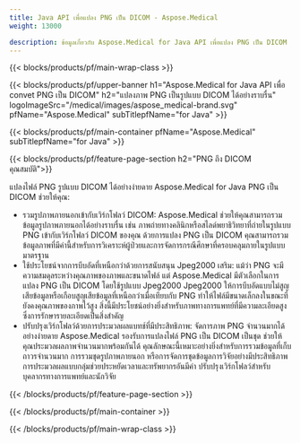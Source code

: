 ```yaml
---
title: Java API เพื่อแปลง PNG เป็น DICOM - Aspose.Medical
weight: 13000

description: ข้อมูลเกี่ยวกับ Aspose.Medical for Java API เพื่อแปลง PNG เป็น DICOM
---
```


{{< blocks/products/pf/main-wrap-class >}}

{{< blocks/products/pf/upper-banner h1="Aspose.Medical for Java API เพื่อ convet PNG เป็น DICOM" h2="แปลงภาพ PNG เป็นรูปแบบ DICOM ได้อย่างราบรื่น" logoImageSrc="/medical/images/aspose_medical-brand.svg" pfName="Aspose.Medical" subTitlepfName="for Java" >}}

{{< blocks/products/pf/main-container pfName="Aspose.Medical" subTitlepfName="for Java" >}}

{{< blocks/products/pf/feature-page-section h2="PNG ถึง DICOM คุณสมบัติ">}}

<p>แปลงไฟล์ PNG รูปแบบ DICOM ได้อย่างง่ายดาย Aspose.Medical for Java PNG เป็น DICOM ช่วยให้คุณ:</p>

<ul>
<li>รวมรูปภาพภายนอกเข้ากับเวิร์กโฟลว์ DICOM: Aspose.Medical ช่วยให้คุณสามารถรวมข้อมูลรูปภาพภายนอกได้อย่างราบรื่น เช่น ภาพถ่ายทางคลินิกหรือสไลด์พยาธิวิทยาที่ถ่ายในรูปแบบ PNG เข้ากับเวิร์กโฟลว์ DICOM ของคุณ ด้วยการแปลง PNG เป็น DICOM คุณสามารถรวมข้อมูลภาพที่มีค่านี้สําหรับการวิเคราะห์ผู้ป่วยและการจัดการกรณีศึกษาที่ครอบคลุมภายในรูปแบบมาตรฐาน</li>
<li>ใช้ประโยชน์จากการบีบอัดที่เหนือกว่าด้วยการสนับสนุน Jpeg2000 เสริม: แม้ว่า PNG จะมีความสมดุลระหว่างคุณภาพของภาพและขนาดไฟล์ แต่ Aspose.Medical มีตัวเลือกในการแปลง PNG เป็น DICOM โดยใช้รูปแบบ Jpeg2000 Jpeg2000 ให้การบีบอัดแบบไม่สูญเสียข้อมูลหรือเกือบสูญเสียข้อมูลที่เหนือกว่าเมื่อเทียบกับ PNG ทําให้ไฟล์มีขนาดเล็กลงในขณะที่ยังคงคุณภาพของภาพไว้สูง สิ่งนี้มีประโยชน์อย่างยิ่งสําหรับภาพทางการแพทย์ที่มีความละเอียดสูงซึ่งการรักษารายละเอียดเป็นสิ่งสําคัญ</li>
<li>ปรับปรุงเวิร์กโฟลว์ด้วยการประมวลผลแบทช์ที่มีประสิทธิภาพ: จัดการภาพ PNG จํานวนมากได้อย่างง่ายดาย Aspose.Medical รองรับการแปลงไฟล์ PNG เป็น DICOM เป็นชุด ช่วยให้คุณประมวลผลภาพจํานวนมากพร้อมกันได้ คุณลักษณะนี้เหมาะอย่างยิ่งสําหรับการรวมข้อมูลที่เก็บถาวรจํานวนมาก การรวมชุดรูปภาพภายนอก หรือการจัดการชุดข้อมูลการวิจัยอย่างมีประสิทธิภาพ การประมวลผลแบบกลุ่มช่วยประหยัดเวลาและทรัพยากรอันมีค่า ปรับปรุงเวิร์กโฟลว์สําหรับบุคลากรทางการแพทย์และนักวิจัย</li>
</ul>

{{< /blocks/products/pf/feature-page-section >}}

{{< /blocks/products/pf/main-container >}}

{{< /blocks/products/pf/main-wrap-class >}}
